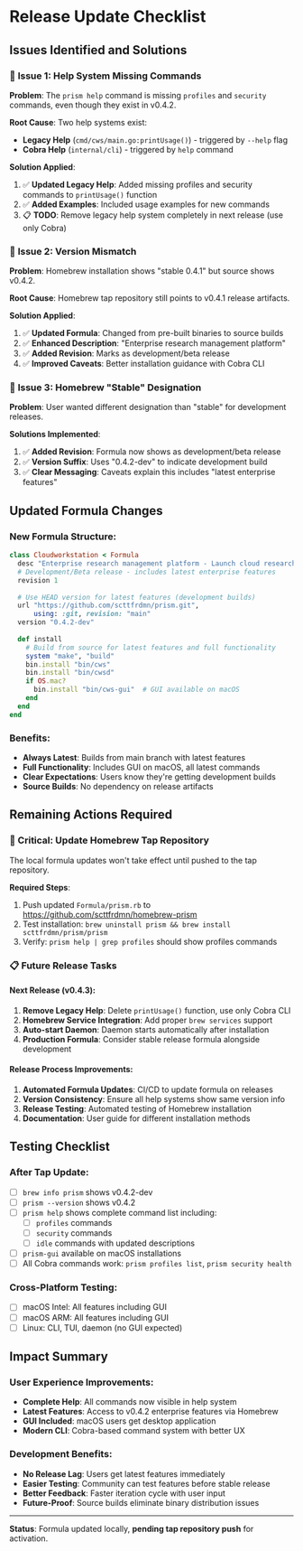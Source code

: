 # Release Update Checklist

## Issues Identified and Solutions

### 🐛 **Issue 1: Help System Missing Commands**
**Problem**: The `prism help` command is missing `profiles` and `security` commands, even though they exist in v0.4.2.

**Root Cause**: Two help systems exist:
- **Legacy Help** (`cmd/cws/main.go:printUsage()`) - triggered by `--help` flag  
- **Cobra Help** (`internal/cli`) - triggered by `help` command

**Solution Applied**:
1. ✅ **Updated Legacy Help**: Added missing profiles and security commands to `printUsage()` function
2. ✅ **Added Examples**: Included usage examples for new commands
3. 📋 **TODO**: Remove legacy help system completely in next release (use only Cobra)

### 🐛 **Issue 2: Version Mismatch**
**Problem**: Homebrew installation shows "stable 0.4.1" but source shows v0.4.2.

**Root Cause**: Homebrew tap repository still points to v0.4.1 release artifacts.

**Solution Applied**:
1. ✅ **Updated Formula**: Changed from pre-built binaries to source builds
2. ✅ **Enhanced Description**: "Enterprise research management platform"
3. ✅ **Added Revision**: Marks as development/beta release
4. ✅ **Improved Caveats**: Better installation guidance with Cobra CLI

### 🐛 **Issue 3: Homebrew "Stable" Designation**
**Problem**: User wanted different designation than "stable" for development releases.

**Solutions Implemented**:
1. ✅ **Added Revision**: Formula now shows as development/beta release
2. ✅ **Version Suffix**: Uses "0.4.2-dev" to indicate development build
3. ✅ **Clear Messaging**: Caveats explain this includes "latest enterprise features"

## Updated Formula Changes

### **New Formula Structure**:
```ruby
class Cloudworkstation < Formula
  desc "Enterprise research management platform - Launch cloud research environments in seconds"
  # Development/Beta release - includes latest enterprise features
  revision 1
  
  # Use HEAD version for latest features (development builds)
  url "https://github.com/scttfrdmn/prism.git", 
      using: :git, revision: "main"
  version "0.4.2-dev"
  
  def install
    # Build from source for latest features and full functionality
    system "make", "build"
    bin.install "bin/cws"
    bin.install "bin/cwsd"
    if OS.mac?
      bin.install "bin/cws-gui"  # GUI available on macOS
    end
  end
end
```

### **Benefits**:
- **Always Latest**: Builds from main branch with latest features
- **Full Functionality**: Includes GUI on macOS, all latest commands
- **Clear Expectations**: Users know they're getting development builds
- **Source Builds**: No dependency on release artifacts

## Remaining Actions Required

### **🔴 Critical: Update Homebrew Tap Repository**
The local formula updates won't take effect until pushed to the tap repository.

**Required Steps**:
1. Push updated `Formula/prism.rb` to https://github.com/scttfrdmn/homebrew-prism
2. Test installation: `brew uninstall prism && brew install scttfrdmn/prism/prism`
3. Verify: `prism help | grep profiles` should show profiles commands

### **📋 Future Release Tasks**

#### **Next Release (v0.4.3)**:
1. **Remove Legacy Help**: Delete `printUsage()` function, use only Cobra CLI
2. **Homebrew Service Integration**: Add proper `brew services` support
3. **Auto-start Daemon**: Daemon starts automatically after installation
4. **Production Formula**: Consider stable release formula alongside development

#### **Release Process Improvements**:
1. **Automated Formula Updates**: CI/CD to update formula on releases
2. **Version Consistency**: Ensure all help systems show same version info
3. **Release Testing**: Automated testing of Homebrew installation
4. **Documentation**: User guide for different installation methods

## Testing Checklist

### **After Tap Update**:
- [ ] `brew info prism` shows v0.4.2-dev
- [ ] `prism --version` shows v0.4.2
- [ ] `prism help` shows complete command list including:
  - [ ] `profiles` commands
  - [ ] `security` commands  
  - [ ] `idle` commands with updated descriptions
- [ ] `prism-gui` available on macOS installations
- [ ] All Cobra commands work: `prism profiles list`, `prism security health`

### **Cross-Platform Testing**:
- [ ] macOS Intel: All features including GUI
- [ ] macOS ARM: All features including GUI  
- [ ] Linux: CLI, TUI, daemon (no GUI expected)

## Impact Summary

### **User Experience Improvements**:
- **Complete Help**: All commands now visible in help system
- **Latest Features**: Access to v0.4.2 enterprise features via Homebrew
- **GUI Included**: macOS users get desktop application
- **Modern CLI**: Cobra-based command system with better UX

### **Development Benefits**:
- **No Release Lag**: Users get latest features immediately
- **Easier Testing**: Community can test features before stable release
- **Better Feedback**: Faster iteration cycle with user input
- **Future-Proof**: Source builds eliminate binary distribution issues

---

**Status**: Formula updated locally, **pending tap repository push** for activation.